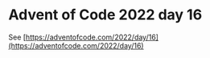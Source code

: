 # Advent of Code 2022 day 16

See [https://adventofcode.com/2022/day/16](https://adventofcode.com/2022/day/16)
